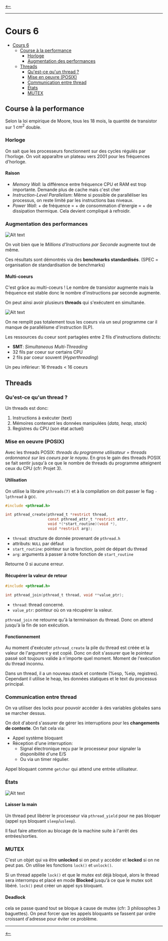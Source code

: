 [<--](../README.md)

___

# Cours 6
- [Cours 6](#cours-6)
  - [Course à la performance](#course-à-la-performance)
    - [Horloge](#horloge)
    - [Augmentation des performances](#augmentation-des-performances)
  - [Threads](#threads)
    - [Qu'est-ce qu'un thread ?](#quest-ce-quun-thread-)
    - [Mise en oeuvre (POSIX)](#mise-en-oeuvre-posix)
    - [Communication entre thread](#communication-entre-thread)
    - [États](#états)
    - [MUTEX](#mutex)

## Course à la performance

Selon la loi empirique de Moore, tous les 18 mois, la quantité de transistor sur $1$ $cm^2$ double.

### Horloge

On sait que les processeurs fonctionnent sur des cycles régulés par l'horloge. On voit apparaître un plateau vers 2001 pour les fréquences d'horloge.

#### Raison

- *Memory Wall*: la différence entre fréquence CPU et RAM est trop importante. Demande plus de cache mais c'est cher
- *Instruction-Level Parallelism*: Même si possible de paralléliser les processus, on reste limité par les instructions bas niveaux.
- *Power Wall*: + de fréquence = + de consommation d'énergie = + de dissipation thermique. Cela devient compliqué à refroidir.

### Augmentation des performances

![Alt text](image-22.png)

On voit bien que le *Millions d'Instructions par Seconde* augmente tout de même. 

Ces résultats sont démontrés via des **benchmarks standardisés**. (SPEC = organisation de standardisation de benchmarks)

#### Multi-coeurs

C'est grâce au multi-coeurs ! Le nombre de transistor augmente mais la fréquence est stable donc le nombre d'instructions par seconde augmente.

On peut ainsi avoir plusieurs **threads** qui s'exécutent en simultanée.

![Alt text](image-23.png)

On ne remplit pas totalement tous les coeurs via un seul programme car il manque de parallélisme d'instruction (ILP). 

Les ressources du coeur sont partagées entre 2 fils d'instructions distincts:
- **SMT**: *Simultaneous Multi-Threading*
- 32 fils par coeur sur certains CPU
- 2 fils par coeur souvent (*Hyperthreading*)

Un peu inférieur: 16 threads < 16 coeurs

## Threads

### Qu'est-ce qu'un thread ?

Un threads est donc:
1. Instructions à exécuter (text)
2. Mémoires contenant les données manipulées (*data, heap, stack*)
3. Registres du CPU (son état actuel)

### Mise en oeuvre (POSIX)

Avec les threads POSIX: *threads du programme utilisateur = threads ordonnancé sur les coeurs par le noyau*. En gros le gain des threads POSIX se fait sentir jusqu'à ce que le nombre de threads du programme atteignent ceux du CPU (cfr: Projet 3).

#### Utilisation

On utilise la libraire `pthreads(7)` et à la compilation on doit passer le flag `-lpthread` à gcc.

```c
#include <pthread.h>

int pthread_create(pthread_t *restrict thread,
                   const pthread_attr_t *restrict attr,
                   void *(*start_routine)(void *),
                   void *restrict arg);
``` 

- `thread`: structure de donnée provenant de `pthread.h`
- attributs: `NULL` par défaut
- `start_routine`: pointeur sur la fonction, point de départ du thread
- `arg`: arguments à passer à notre fonction de `start_routine`

Retourne $0$ si aucune erreur.

#### Récupérer la valeur de retour

```c
#include <pthread.h>

int pthread_join(pthread_t thread, void **value_ptr);
```

- `thread`: thread concerné.
- `value_ptr`: pointeur où on va récupérer la valeur.

`pthread_join` ne retourne qu'à la terminaison du thread. Donc on attend jusqu'à la fin de son exécution.

#### Fonctionnement

Au moment d'exécuter `pthread_create` la pile du thread est créée et la valeur de l'argument y est copié. Donc on doit s'assurer que le pointeur passé soit toujours valide à n'importe quel moment. Moment de l'exécution du thread inconnu.

Dans un thread, il a un nouveau stack et contexte (%esp, %eip, registres). Cependant il utilise le heap, les données statiques et le text du processus principal.

### Communication entre thread

On va utiliser des locks pour pouvoir accéder à des variables globales sans se marcher dessus. 

On doit d'abord s'assurer de gérer les interruptions pour les **changements de contexte**. On fait cela via:
- Appel système bloquant
- Réception d'une interruption:
  - Signal électronique reçu par le processeur pour signaler la disponibilité d'une E/S
  - Ou via un timer régulier.

Appel bloquant comme `getchar` qui attend une entrée utilisateur.

### États

![Alt text](image-24.png)

#### Laisser la main

Un thread peut libérer le processeur via `pthread_yield` pour ne pas bloquer (appel sys bloquant `sleep`/`usleep`). 

Il faut faire attention au blocage de la machine suite à l'arrêt des entrées/sorties.

### MUTEX

C'est un objet qui va être **unlocked** si on peut y accéder et **locked** si on ne peut pas. On utilise les fonctions `lock()` et `unlock()`. 

Si un thread appelle `lock()` et que le mutex est déjà bloqué, alors le thread sera interrompu et placé en mode **Blocked** jusqu'à ce que le mutex soit libéré. `lock()` peut créer un appel sys bloquant.

#### Deadlock

cela se passe quand tout se bloque à cause de mutex (cfr: 3 philosophes 3 baguettes). On peut forcer que les appels bloquants se fassent par ordre croissant d'adresse pour éviter ce problème.

___

[<--](../README.md)
